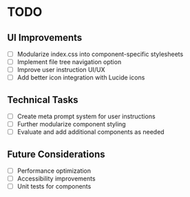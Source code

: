 # TODO

## UI Improvements
- [ ] Modularize index.css into component-specific stylesheets
- [ ] Implement file tree navigation option
- [ ] Improve user instruction UI/UX
- [ ] Add better icon integration with Lucide icons

## Technical Tasks
- [ ] Create meta prompt system for user instructions
- [ ] Further modularize component styling
- [ ] Evaluate and add additional components as needed

## Future Considerations
- [ ] Performance optimization
- [ ] Accessibility improvements
- [ ] Unit tests for components
